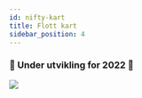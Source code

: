 ```yaml
---
id: nifty-kart
title: Flott kart
sidebar_position: 4
---
```


### 🚧 Under utvikling for 2022 🚧

![](/img/niftykart_v01.png)
